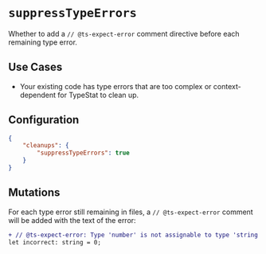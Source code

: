 # `suppressTypeErrors`

Whether to add a `// @ts-expect-error` comment directive before each remaining type error.

## Use Cases

- Your existing code has type errors that are too complex or context-dependent for TypeStat to clean up.

## Configuration

```json
{
	"cleanups": {
		"suppressTypeErrors": true
	}
}
```

## Mutations

For each type error still remaining in files, a `// @ts-expect-error` comment will be added with the text of the error:

```diff
+ // @ts-expect-error: Type 'number' is not assignable to type 'string'.
let incorrect: string = 0;
```
